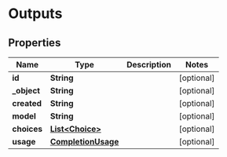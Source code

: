 

# Outputs


## Properties

| Name | Type | Description | Notes |
|------------ | ------------- | ------------- | -------------|
|**id** | **String** |  |  [optional] |
|**_object** | **String** |  |  [optional] |
|**created** | **String** |  |  [optional] |
|**model** | **String** |  |  [optional] |
|**choices** | [**List&lt;Choice&gt;**](Choice.md) |  |  [optional] |
|**usage** | [**CompletionUsage**](CompletionUsage.md) |  |  [optional] |



